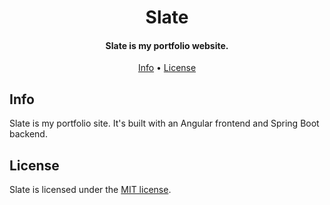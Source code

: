 <h1 align="center">
  Slate
</h1>
<h4 align="center">
  Slate is my portfolio website.
</h4>
<p align="center">
  <a href="#info">Info</a> •
  <a href="#license">License</a>
</p>

## Info
Slate is my portfolio site. It's built with an Angular frontend and Spring Boot backend.

## License
Slate is licensed under the [MIT license](LICENSE.md).
